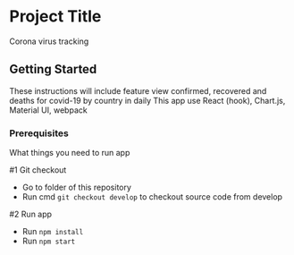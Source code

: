 # Project Title

Corona virus tracking

## Getting Started

These instructions will include feature view confirmed, recovered and deaths for covid-19 by country in daily
This app use React (hook), Chart.js, Material UI, webpack

### Prerequisites

What things you need to run app

#1 Git checkout

- Go to folder of this repository
- Run cmd `git checkout develop` to checkout source code from develop

#2 Run app

- Run `npm install`
- Run `npm start`
